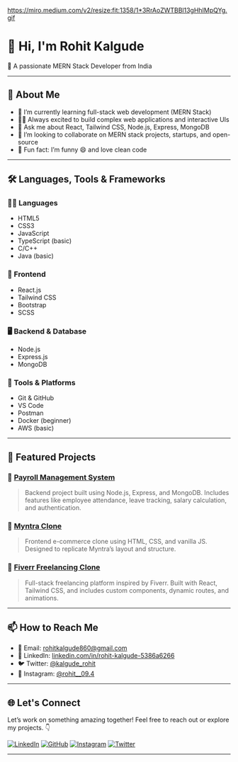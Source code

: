 <img>https://miro.medium.com/v2/resize:fit:1358/1*3RrAoZWTBBl13gHhIMpQYg.gif</img>

# 👋 Hi, I'm Rohit Kalgude

🚀 A passionate MERN Stack Developer from India

---

## 🧠 About Me

- 🌱 I’m currently learning full-stack web development (MERN Stack)
- 👨‍💻 Always excited to build complex web applications and interactive UIs
- 💬 Ask me about React, Tailwind CSS, Node.js, Express, MongoDB
- 👯 I’m looking to collaborate on MERN stack projects, startups, and open-source
- 🧩 Fun fact: I’m funny 😄 and love clean code

---

## 🛠️ Languages, Tools & Frameworks

### 👨‍💻 Languages
- HTML5
- CSS3
- JavaScript
- TypeScript (basic)
- C/C++
- Java (basic)

### 🔧 Frontend
- React.js
- Tailwind CSS
- Bootstrap
- SCSS

### 🖥️ Backend & Database
- Node.js
- Express.js
- MongoDB

### 🧰 Tools & Platforms
- Git & GitHub
- VS Code
- Postman
- Docker (beginner)
- AWS (basic)

---

## 📁 Featured Projects

### 🔹 [Payroll Management System](https://github.com/Rohitkalgude/PayrollMenament)
> Backend project built using Node.js, Express, and MongoDB. Includes features like employee attendance, leave tracking, salary calculation, and authentication.

### 🔹 [Myntra Clone](https://github.com/Rohitkalgude/Myntra)
> Frontend e-commerce clone using HTML, CSS, and vanilla JS. Designed to replicate Myntra’s layout and structure.

### 🔹 [Fiverr Freelancing Clone](https://github.com/Rohitkalgude/Fiverr-Freelancing-Clone)
> Full-stack freelancing platform inspired by Fiverr. Built with React, Tailwind CSS, and includes custom components, dynamic routes, and animations.

---

## 📫 How to Reach Me

- 📧 Email: [rohitkalgude860@gmail.com](mailto:rohitkalgude860@gmail.com)
- 🔗 LinkedIn: [linkedin.com/in/rohit-kalgude-5386a6266](https://www.linkedin.com/in/rohit-kalgude-5386a6266)
- 🐦 Twitter: [@kalgude_rohit](https://x.com/kalgude_rohit?s=09)
- 📸 Instagram: [@rohit__09.4](https://www.instagram.com/rohit__09.4/#)

---


## 🌐 Let's Connect

Let’s work on something amazing together! Feel free to reach out or explore my projects. 👇

[![LinkedIn](https://img.shields.io/badge/LinkedIn-blue?style=flat&logo=linkedin&labelColor=blue)](https://www.linkedin.com/in/rohit-kalgude-5386a6266)
[![GitHub](https://img.shields.io/badge/GitHub-black?style=flat&logo=github)](https://github.com/rohitkalgude007)
[![Instagram](https://img.shields.io/badge/Instagram-pink?style=flat&logo=instagram)](https://www.instagram.com/rohit__09.4/#)
[![Twitter](https://img.shields.io/badge/Twitter-blue?style=flat&logo=twitter)](https://x.com/kalgude_rohit?s=09)

---


